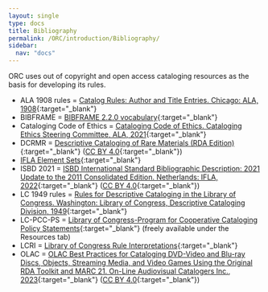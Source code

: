 ```yaml
---
layout: single
type: docs
title: Bibliography
permalink: /ORC/introduction/Bibliography/
sidebar:
  nav: "docs"
---
```


ORC uses out of copyright and open access cataloging resources as the basis for developing its rules.

* ALA 1908 rules = [Catalog Rules: Author and Title Entries. Chicago: ALA, 1908](https://babel.hathitrust.org/cgi/pt?id=mdp.39015033881775&view=1up&seq=5){:target="_blank"}
* BIBFRAME = [BIBFRAME 2.2.0 vocabulary](https://id.loc.gov/ontologies/bibframe.html){:target="_blank"}
* Cataloging Code of Ethics = [Cataloging Code of Ethics. Cataloging Ethics Steering Committee, ALA, 2021](https://alair.ala.org/server/api/core/bitstreams/9923a196-d345-4244-a07c-19450965f167/content){:target="_blank"}
* DCRMR = [Descriptive Cataloging of Rare Materials (RDA Edition)](https://bsc.rbms.info/DCRMR/){:target="_blank"} ([CC BY 4.0](https://creativecommons.org/licenses/by/4.0/){:target="_blank"})
* [IFLA Element Sets](https://www.iflastandards.info/isbd/elements){:target="_blank"}
* ISBD 2021 = [ISBD International Standard Bibliographic Description: 2021 Update to the 2011 Consolidated Edition. Netherlands: IFLA, 2022](https://repository.ifla.org/server/api/core/bitstreams/202c522c-82e9-41ae-ab7c-d7227070142c/content){:target="_blank"} ([CC BY 4.0](https://creativecommons.org/licenses/by/4.0/){:target="_blank"})
* LC 1949 rules = [Rules for Descriptive Cataloging in the Library of Congress. Washington: Library of Congress, Descriptive Cataloging Division, 1949](https://babel.hathitrust.org/cgi/pt?id=mdp.39015030341799&view=1up&seq=7){:target="_blank"}
* LC-PCC-PS = [Library of Congress-Program for Cooperative Cataloging Policy Statements](https://original.rdatoolkit.org){:target="_blank"} (freely available under the Resources tab)
* LCRI = [Library of Congress Rule Interpretations](https://www.loc.gov/cds/PDFdownloads/csb/CSB_113.pdf){:target="_blank"}
* OLAC = [OLAC Best Practices for Cataloging DVD-Video and Blu-ray Discs, Objects, Streaming Media, and Video Games Using the Original RDA Toolkit and MARC 21. On-Line Audiovisual Catalogers Inc., 2023](https://cornerstone.lib.mnsu.edu/cgi/viewcontent.cgi?article=1027&context=olac-publications){:target="_blank"} ([CC BY 4.0](https://creativecommons.org/licenses/by/4.0/){:target="_blank"})

